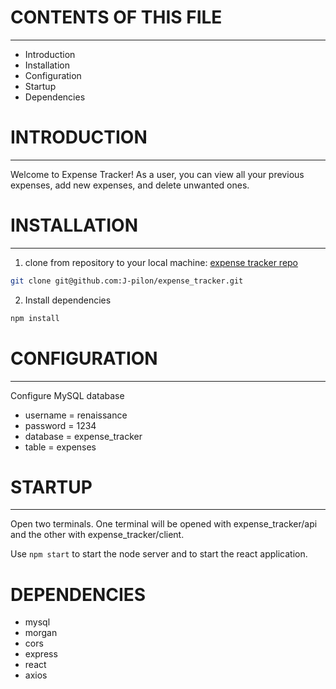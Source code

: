 # CONTENTS OF THIS FILE
---------------------

 * Introduction
 * Installation
 * Configuration
 * Startup
 * Dependencies


# INTRODUCTION
------------

Welcome to Expense Tracker! As a user, you can view all your previous expenses, add new expenses, and delete unwanted ones.


# INSTALLATION
------------
1. clone from repository to your local machine: [expense tracker repo](https://github.com/J-pilon/expense_tracker)
```sh
git clone git@github.com:J-pilon/expense_tracker.git
```

2. Install dependencies
```sh
npm install
```

# CONFIGURATION
-------------

Configure MySQL database
  * username = renaissance
  * password = 1234
  * database = expense_tracker
  * table = expenses

# STARTUP
-------------

Open two terminals. One terminal will be opened with expense_tracker/api and the other with expense_tracker/client.

Use ``` npm start ``` to start the node server and to start the react application.

# DEPENDENCIES

* mysql
* morgan
* cors
* express
* react
* axios
